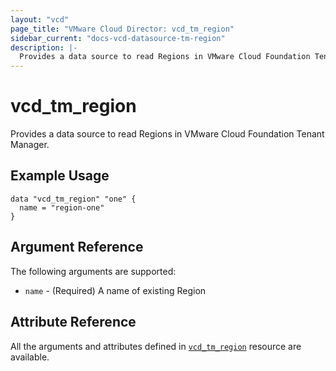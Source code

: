 ```yaml
---
layout: "vcd"
page_title: "VMware Cloud Director: vcd_tm_region"
sidebar_current: "docs-vcd-datasource-tm-region"
description: |-
  Provides a data source to read Regions in VMware Cloud Foundation Tenant Manager.
---
```


# vcd\_tm\_region

Provides a data source to read Regions in VMware Cloud Foundation Tenant Manager.

## Example Usage

```hcl
data "vcd_tm_region" "one" {
  name = "region-one"
}
```

## Argument Reference

The following arguments are supported:

* `name` - (Required) A name of existing Region

## Attribute Reference

All the arguments and attributes defined in
[`vcd_tm_region`](/providers/vmware/vcd/latest/docs/resources/tm_region) resource are available.
